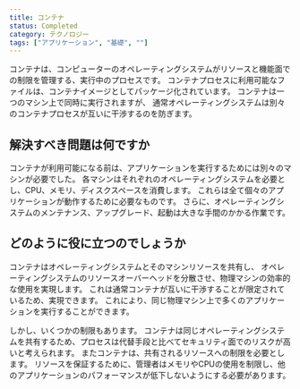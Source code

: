 ```yaml
---
title: コンテナ
status: Completed
category: テクノロジー
tags: ["アプリケーション", "基礎", ""]
---
```


コンテナは、コンピューターのオペレーティングシステムがリソースと機能面での制限を管理する、実行中のプロセスです。
コンテナプロセスに利用可能なファイルは、コンテナイメージとしてパッケージ化されています。
コンテナは一つのマシン上で同時に実行されますが、
通常オペレーティングシステムは別々のコンテナプロセスが互いに干渉するのを防ぎます。

## 解決すべき問題は何ですか

コンテナが利用可能になる前は、アプリケーションを実行するためには別々のマシンが必要でした。
各マシンはそれぞれのオペレーティングシステムを必要とし、CPU、メモリ、ディスクスペースを消費します。
これらは全て個々のアプリケーションが動作するために必要なものです。
さらに、オペレーティングシステムのメンテナンス、アップグレード、起動は大きな手間のかかる作業です。

## どのように役に立つのでしょうか

コンテナはオペレーティングシステムとそのマシンリソースを共有し、
オペレーティングシステムのリソースオーバーヘッドを分散させ、物理マシンの効率的な使用を実現します。
これは通常コンテナが互いに干渉することが限定されているため、実現できます。
これにより、同じ物理マシン上で多くのアプリケーションを実行することができます。

しかし、いくつかの制限もあります。
コンテナは同じオペレーティングシステムを共有するため、プロセスは代替手段と比べてセキュリティ面でのリスクが高いと考えられます。
またコンテナは、共有されるリソースへの制限を必要とします。
リソースを保証するために、管理者はメモリやCPUの使用を制限し、他のアプリケーションのパフォーマンスが低下しないようにする必要があります。
